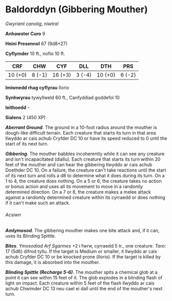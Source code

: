 # Baldorddyn (Gibbering Mouther)

*Gwyriant canolig, niwtral*

**Anhawster Curo** 9

**Heini Presennol** 67 (9d8+27)

**Cyflymder** 10 ft., nofio 10 ft.

| CRF     | CHW    | CYF     | DLL    | DTH     | PRS    |
|---------|--------|---------|--------|---------|--------|
| 10 (+0) | 8 (-1) | 16 (+3) | 3 (-4) | 10 (+0) | 6 (-2) |

**Imiwnedd rhag cyflyrau** llorio

**Synhwyrau** tywyllweld 60 ft., Canfyddiad goddefol 10

**Ieithoedd** -

**Sialens** 2 (450 XP)

***Aberrant Ground***. The ground in a 10-foot radius around the mouther is dough-like difficult terrain. Each creature that starts its turn in that area llwyddo ar cais achub Cryfder DC 10 or have its speed reduced to 0 until the start of its next turn.

***Gibbering***. The mouther babbles incoherently while it can see any creature and isn't incapacitated (diallu). Each creature that starts its turn within 20 feet of the mouther and can hear the gibbering llwyddo ar cais achub Doethder DC 10. On a failure, the creature can't take reactions until the start of its next turn and rolls a d8 to determine what it does during its turn. On a 1 to 4, the creature does nothing. On a 5 or 6, the creature takes no action or bonus action and uses all its movement to move in a randomly determined direction. On a 7 or 8, the creature makes a melee attack against a randomly determined creature within its cyrraedd or does nothing if it can't make such an attack.

###### Acsiwn

***Amlymosod***. The gibbering mouther makes one bite attack and, if it can, uses its Blinding Spittle.

***Bites***. *Ymosodiad Arf Sgarmes* +2 i fwrw, cyrraedd 5 tr., one creature. *Taro:* 17 (5d6) difrod tyllu. If the target is Medium or smaller, it llwyddo ar cais achub Cryfder DC 10 or be knocked prone (llorio). If the target is killed by this damage, it is absorbed into the mouther.

***Blinding Spittle (Recharge 5-6)***. The mouther spits a chemical glob at a point it can see within 15 feet of it. The glob explodes in a blinding flash of light on impact. Each creature within 5 feet of the flash llwyddo ar cais achub Chwimder DC 13 neu cael ei dall until the end of the mouther's next turn.